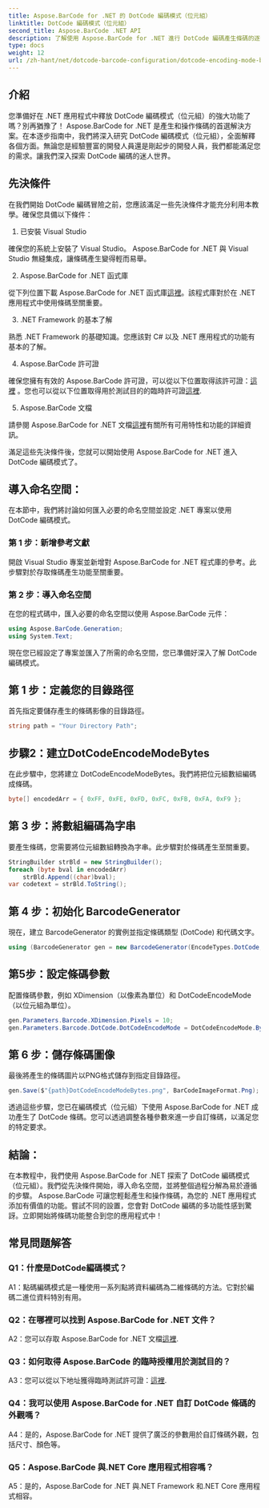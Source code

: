 ```yaml
---
title: Aspose.BarCode for .NET 的 DotCode 編碼模式（位元組）
linktitle: DotCode 編碼模式（位元組）
second_title: Aspose.BarCode .NET API
description: 了解使用 Aspose.BarCode for .NET 進行 DotCode 編碼產生條碼的逐步指南。
type: docs
weight: 12
url: /zh-hant/net/dotcode-barcode-configuration/dotcode-encoding-mode-bytes/
---
```

## 介紹

您準備好在 .NET 應用程式中釋放 DotCode 編碼模式（位元組）的強大功能了嗎？別再猶豫了！ Aspose.BarCode for .NET 是產生和操作條碼的首選解決方案。在本逐步指南中，我們將深入研究 DotCode 編碼模式（位元組），全面解釋各個方面。無論您是經驗豐富的開發人員還是剛起步的開發人員，我們都能滿足您的需求。讓我們深入探索 DotCode 編碼的迷人世界。

## 先決條件

在我們開始 DotCode 編碼冒險之前，您應該滿足一些先決條件才能充分利用本教學。確保您具備以下條件：

1. 已安裝 Visual Studio

確保您的系統上安裝了 Visual Studio。 Aspose.BarCode for .NET 與 Visual Studio 無縫集成，讓條碼產生變得輕而易舉。

2. Aspose.BarCode for .NET 函式庫

從下列位置下載 Aspose.BarCode for .NET 函式庫[這裡](https://releases.aspose.com/barcode/net/)。該程式庫對於在 .NET 應用程式中使用條碼至關重要。

3. .NET Framework 的基本了解

熟悉 .NET Framework 的基礎知識。您應該對 C# 以及 .NET 應用程式的功能有基本的了解。

4. Aspose.BarCode 許可證

確保您擁有有效的 Aspose.BarCode 許可證，可以從以下位置取得該許可證：[這裡](https://purchase.aspose.com/buy) 。您也可以從以下位置取得用於測試目的的臨時許可證[這裡](https://purchase.aspose.com/temporary-license/).

5. Aspose.BarCode 文檔

請參閱 Aspose.BarCode for .NET 文檔[這裡](https://reference.aspose.com/barcode/net/)有關所有可用特性和功能的詳細資訊。

滿足這些先決條件後，您就可以開始使用 Aspose.BarCode for .NET 進入 DotCode 編碼模式了。

## 導入命名空間：

在本節中，我們將討論如何匯入必要的命名空間並設定 .NET 專案以使用 DotCode 編碼模式。 

### 第 1 步：新增參考文獻

開啟 Visual Studio 專案並新增對 Aspose.BarCode for .NET 程式庫的參考。此步驟對於存取條碼產生功能至關重要。

### 第 2 步：導入命名空間

在您的程式碼中，匯入必要的命名空間以使用 Aspose.BarCode 元件：

```csharp
using Aspose.BarCode.Generation;
using System.Text;
```

現在您已經設定了專案並匯入了所需的命名空間，您已準備好深入了解 DotCode 編碼模式。

## 第 1 步：定義您的目錄路徑

首先指定要儲存產生的條碼影像的目錄路徑。

```csharp
string path = "Your Directory Path";
```

## 步驟2：建立DotCodeEncodeModeBytes

在此步驟中，您將建立 DotCodeEncodeModeBytes。我們將把位元組數組編碼成條碼。

```csharp
byte[] encodedArr = { 0xFF, 0xFE, 0xFD, 0xFC, 0xFB, 0xFA, 0xF9 };
```

## 第 3 步：將數組編碼為字串

要產生條碼，您需要將位元組數組轉換為字串。此步驟對於條碼產生至關重要。

```csharp
StringBuilder strBld = new StringBuilder();
foreach (byte bval in encodedArr)
    strBld.Append((char)bval);
var codetext = strBld.ToString();
```

## 第 4 步：初始化 BarcodeGenerator

現在，建立 BarcodeGenerator 的實例並指定條碼類型 (DotCode) 和代碼文字。

```csharp
using (BarcodeGenerator gen = new BarcodeGenerator(EncodeTypes.DotCode, codetext))
```

## 第5步：設定條碼參數

配置條碼參數，例如 XDimension（以像素為單位）和 DotCodeEncodeMode（以位元組為單位）。

```csharp
gen.Parameters.Barcode.XDimension.Pixels = 10;
gen.Parameters.Barcode.DotCode.DotCodeEncodeMode = DotCodeEncodeMode.Bytes;
```

## 第 6 步：儲存條碼圖像

最後將產生的條碼圖片以PNG格式儲存到指定目錄路徑。

```csharp
gen.Save($"{path}DotCodeEncodeModeBytes.png", BarCodeImageFormat.Png);
```

透過這些步驟，您已在編碼模式（位元組）下使用 Aspose.BarCode for .NET 成功產生了 DotCode 條碼。您可以透過調整各種參數來進一步自訂條碼，以滿足您的特定要求。

## 結論：

在本教程中，我們使用 Aspose.BarCode for .NET 探索了 DotCode 編碼模式（位元組）。我們從先決條件開始，導入命名空間，並將整個過程分解為易於遵循的步驟。 Aspose.BarCode 可讓您輕鬆產生和操作條碼，為您的 .NET 應用程式添加有價值的功能。嘗試不同的設置，您會對 DotCode 編碼的多功能性感到驚訝。立即開始將條碼功能整合到您的應用程式中！

## 常見問題解答

### Q1：什麼是DotCode編碼模式？

A1：點碼編碼模式是一種使用一系列點將資料編碼為二維條碼的方法。它對於編碼二進位資料特別有用。

### Q2：在哪裡可以找到 Aspose.BarCode for .NET 文件？

 A2：您可以存取 Aspose.BarCode for .NET 文檔[這裡](https://reference.aspose.com/barcode/net/).

### Q3：如何取得 Aspose.BarCode 的臨時授權用於測試目的？

 A3：您可以從以下地址獲得臨時測試許可證：[這裡](https://purchase.aspose.com/temporary-license/).

### Q4：我可以使用 Aspose.BarCode for .NET 自訂 DotCode 條碼的外觀嗎？

A4：是的，Aspose.BarCode for .NET 提供了廣泛的參數用於自訂條碼外觀，包括尺寸、顏色等。

### Q5：Aspose.BarCode 與.NET Core 應用程式相容嗎？

A5：是的，Aspose.BarCode for .NET 與.NET Framework 和.NET Core 應用程式相容。